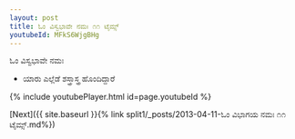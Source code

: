 ```yaml
---
layout: post
title: ಓಂ ವಿಸ್ವಭಾವೇ ನಮಃ ೧೧ ಟೈಮ್ಸ್
youtubeId: MFkS6WjgBHg
---
```

 
 
 ಓಂ ವಿಸ್ವಭಾವೇ ನಮಃ  
 
 -  ಯಾರು ಎಲ್ಲೆಡೆ ಶಸ್ತ್ರಾಸ್ತ್ರ ಹೊಂದಿದ್ದಾರೆ 
 
  
 
  
 
 
 
 
 
 


{% include youtubePlayer.html id=page.youtubeId %}
 
[Next]({{ site.baseurl }}{% link  split1/_posts/2013-04-11-ಓಂ ವಿಭಾಗಯ ನಮಃ ೧೧ ಟೈಮ್ಸ್.md%})
 
